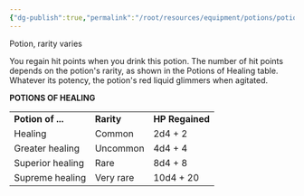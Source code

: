 ```yaml
---
{"dg-publish":true,"permalink":"/root/resources/equipment/potions/potion-of-healing/"}
---
```


Potion, rarity varies

You regain hit points when you drink this potion. The number of hit points depends on the potion's rarity, as shown in the Potions of Healing table. Whatever its potency, the potion's red liquid glimmers when agitated.

**POTIONS OF HEALING**

<table><tbody><tr class="odd"><td><strong>Potion of ...</strong></td><td><strong>Rarity</strong></td><td><strong>HP Regained</strong></td></tr><tr class="even"><td>Healing</td><td>Common</td><td>2d4 + 2</td></tr><tr class="odd"><td>Greater healing</td><td>Uncommon</td><td>4d4 + 4</td></tr><tr class="even"><td>Superior healing</td><td>Rare</td><td>8d4 + 8</td></tr><tr class="odd"><td>Supreme healing</td><td>Very rare</td><td>10d4 + 20</td></tr></tbody></table>

